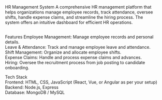 HR Management System
A comprehensive HR management platform that helps organizations manage employee records, track attendance, oversee shifts, handle expense claims, and streamline the hiring process. The system offers an intuitive dashboard for efficient HR operations.<br><br>

Features
Employee Management: Manage employee records and personal details. <br>
Leave & Attendance: Track and manage employee leave and attendance.<br>
Shift Management: Organize and allocate employee shifts.<br>
Expense Claims: Handle and process expense claims and advances.<br>
Hiring: Oversee the recruitment process from job posting to candidate onboarding.<br>

Tech Stack <br>
Frontend: HTML, CSS, JavaScript (React, Vue, or Angular as per your setup)<br>
Backend: Node.js, Express <br>
Database: MongoDB / MySQL <br>
